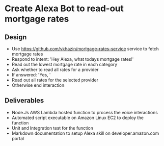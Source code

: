 # Create Alexa Bot to read-out mortgage rates

## Design

* Use https://github.com/vkhazin/mortgage-rates-service service to fetch mortgage rates
* Respond to intent: 'Hey Alexa, what todays mortgage rates!'
* Read out the lowest mortgage rate in each category
* Ask whether to read all rates for a provider
* If answered: 'Yes, <provider name>'
* Read out all rates for the selected provider
* Otherwise end interaction
 
## Deliverables

* Node.Js AWS Lambda hosted function to process the voice interactions
* Automated script executable on Amazon Linux EC2 to deploy the function
* Unit and Integration test for the function
* Markdown documentation to setup Alexa skill on developer.amazon.com portal

